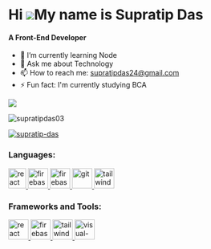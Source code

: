 Hi ![](https://user-images.githubusercontent.com/18350557/176309783-0785949b-9127-417c-8b55-ab5a4333674e.gif)My name is Supratip Das
======================================================================================================================================
<h4>A Front-End Developer</h4>

- 🌱 I’m currently learning Node
- 💬 Ask me about Technology
- 📫 How to reach me: supratipdas24@gmail.com
- ⚡ Fun fact: I'm currently studying BCA

<a href="https://github.com/supratipdas03" target="_blank" rel="noreferrer"><img
src="https://img.shields.io/github/followers/supratipdas03?logo=github&style=for-the-badge&color=0891b2&labelColor=1c1917" /></a>
<p align="left"> <img src="https://komarev.com/ghpvc/?username=supratipdas03&label=Profile%20views&color=0e75b6&style=flat" alt="supratipdas03" /> </p>

<p align="left"> <a href="https://www.linkedin.com/in/supratip-das/" target="blank"><img src="https://img.shields.io/badge/supratipdas-%230077B5.svg?style=for-the-badge&logo=linkedin&logoColor=white" alt="supratip-das" /></a> </p>

<h3 align="left">Languages:</h3>
<p align="left"> <a href="https://reactjs.org/" target="_blank" rel="noreferrer"> <img src="https://upload.wikimedia.org/wikipedia/commons/1/18/C_Programming_Language.svg" alt="react" width="35" height="40"/> </a> </a> <a href="https://firebase.google.com/" target="_blank" rel="noreferrer"> <img src="https://cdn4.iconfinder.com/data/icons/logos-and-brands/512/267_Python_logo-512.png" alt="firebase" width="40" height="40"/> </a> <a href="https://firebase.google.com/" target="_blank" rel="noreferrer"> <img src="https://upload.wikimedia.org/wikipedia/commons/thumb/9/99/Unofficial_JavaScript_logo_2.svg/2048px-Unofficial_JavaScript_logo_2.svg.png" alt="firebase" width="40" height="40"/> </a> <a href="https://git-scm.com/" target="_blank" rel="noreferrer"> <img src="https://cdn-icons-png.flaticon.com/512/226/226777.png" alt="git" width="40" height="40"/> </a> <a href="https://tailwindcss.com/" target="_blank" rel="noreferrer"> <img src="https://upload.wikimedia.org/wikipedia/commons/3/38/HTML5_Badge.svg" alt="tailwind" width="40" height="40"/> </a> </p>

<h3 align="left">Frameworks and Tools:</h3>
<p align="left"> <a href="https://reactjs.org/" target="_blank" rel="noreferrer"> <img src="https://upload.wikimedia.org/wikipedia/commons/thumb/a/a7/React-icon.svg/2300px-React-icon.svg.png" alt="react" width="40" height="40"/> </a> <a href="https://firebase.google.com/" target="_blank" rel="noreferrer"> <img src="https://upload.wikimedia.org/wikipedia/commons/b/b2/Bootstrap_logo.svg" alt="firebase" width="40" height="40"/> </a> <a href="https://tailwindcss.com/" target="_blank" rel="noreferrer"> <img src="https://www.vectorlogo.zone/logos/tailwindcss/tailwindcss-icon.svg" alt="tailwind" width="40" height="40"/> </a> <a href="https://tailwindcss.com/" target="_blank" rel="noreferrer"> <img src="https://cdn.worldvectorlogo.com/logos/visual-studio-code-1.svg" alt="visual-studio-code" width="40" height="40"/> </a> </a> </p>

